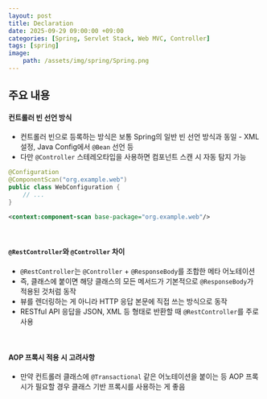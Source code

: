 ```yaml
---
layout: post
title: Declaration
date: 2025-09-29 09:00:00 +09:00
categories: [Spring, Servlet Stack, Web MVC, Controller]
tags: [spring]
image:
    path: /assets/img/spring/Spring.png
---
```


## 주요 내용

#### 컨트롤러 빈 선언 방식

- 컨트롤러 빈으로 등록하는 방식은 보통 Spring의 일반 빈 선언 방식과 동일 - XML 설정, Java Config에서 `@Bean` 선언 등
- 다만 `@Controller` 스테레오타입을 사용하면 컴포넌트 스캔 시 자동 탐지 가능

```java
@Configuration
@ComponentScan("org.example.web")
public class WebConfiguration {
    // ...
}
```

```xml
<context:component-scan base-package="org.example.web"/>
```

<br>

#### `@RestController`와 `@Controller` 차이

- `@RestController`는 `@Controller` + `@ResponseBody`를 조합한 메타 어노테이션
- 즉, 클래스에 붙이면 해당 클래스의 모든 메서드가 기본적으로 `@ResponseBody`가 적용된 것처럼 동작
- 뷰를 렌더링하는 게 아니라 HTTP 응답 본문에 직접 쓰는 방식으로 동작
- RESTful API 응답을 JSON, XML 등 형태로 반환할 때 `@RestController`를 주로 사용

<br>

#### AOP 프록시 적용 시 고려사항

- 만약 컨트롤러 클래스에 `@Transactional` 같은 어노테이션을 붙이는 등 AOP 프록시가 필요할 경우 클래스 기반 프록시를 사용하는 게 좋음